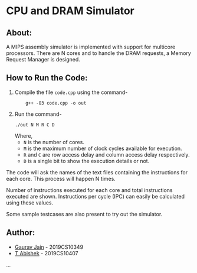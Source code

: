 # CPU and DRAM Simulator

## About:
A MIPS assembly simulator is implemented with support for multicore processors. There are N cores and to handle the DRAM requests, a Memory Request Manager is designed.


## How to Run the Code:
1. Compile the file ```code.cpp``` using the command-
    ```
        g++ -O3 code.cpp -o out
    ```
2. Run the command-
    ```
    ./out N M R C D
    ```    
    Where,
    * ```N``` is the number of cores. 
    * ```M``` is the maximum number of clock cycles available for execution. 
    * ```R``` and ```C``` are row access delay and column access delay respectively. 
    * ```D``` is a single bit to show the execution details or not. 


The code will ask the names of the text files containing the instructions for each core. This process will happen N times.

Number of instructions executed for each core and total instructions executed are shown. Instructions per cycle (IPC) can easily be calculated using these values.

Some sample testcases are also present to try out the simulator.

## Author:
* [Gaurav Jain](https://github.com/GAURAV-28)   -   2019CS10349
* [T Abishek](https://github.com/abishek2188)   -   2019CS10407

...